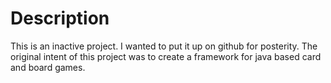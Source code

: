 #  Description

This is an inactive project. I wanted to put it up on github for posterity. The original intent of this project was to create a framework for java based card and board games.
